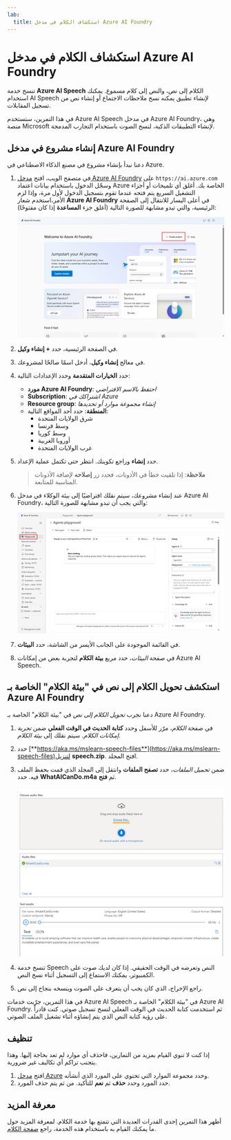 ```yaml
---
lab:
  title: استكشاف الكلام في مدخل Azure AI Foundry
---
```


# استكشاف الكلام في مدخل Azure AI Foundry

تنسخ خدمة **Azure AI Speech** الكلام إلى نص، والنص إلى كلام مسموع. يمكنك استخدام AI Speech لإنشاء تطبيق يمكنه نسخ ملاحظات الاجتماع أو إنشاء نص من تسجيل المقابلات.

في هذا التمرين، ستستخدم Azure AI Speech في مدخل Azure AI Foundry، وهي منصة Microsoft لإنشاء التطبيقات الذكية، لنسخ الصوت باستخدام التجارب المدمجة. 

## إنشاء مشروع في مدخل Azure AI Foundry

دعنا نبدأ بإنشاء مشروع في مصنع الذكاء الاصطناعي في Azure.

1. في متصفح الويب، افتح [مدخل Azure AI Foundry](https://ai.azure.com) على `https://ai.azure.com` وسجّل الدخول باستخدام بيانات اعتماد Azure الخاصة بك. أغلق أي تلميحات أو أجزاء التشغيل السريع يتم فتحه عندما تقوم بتسجيل الدخول لأول مرة، وإذا لزم الأمر،استخدم شعار **Azure AI Foundry** في أعلى اليسار للانتقال إلى الصفحة الرئيسية، والتي تبدو مشابهة للصورة التالية (أغلق جزء **المساعدة** إذا كان مفتوحًا):

    ![لقطة شاشة لصفحة Azure AI Foundry الرئيسية مع تحديد إنشاء وكيل.](./media/azure-ai-foundry-home-page.png)

1. في الصفحة الرئيسية، حدد **+ إنشاء وكيل**.

1. في معالج **إنشاء وكيل**، أدخل اسمًا صالحًا لمشروعك. 

1. حدد **الخيارات المتقدمة** وحدد الإعدادات التالية:
    - **مورد Azure AI Foundry**: *احتفظ بالاسم الافتراضي*
    - **Subscription**: *اشتراكك في Azure*
    - **Resource group**: *إنشاء مجموعة موارد أو تحديدها*
    - **المنطقة**: حدد أحد المواقع التالية:
        * شرق الولايات المتحدة
        * وسط فرنسا
        * وسط كوريا
        * أوروبا الغربية
        * غرب الولايات المتحدة

1. حدد **إنشاء** وراجع تكوينك. انتظر حتى تكتمل عملية الإعداد.

    >**ملاحظة**: إذا تلقيت خطأ في الأذونات، فحدد زر **إصلاحه** لإضافة الأذونات المناسبة للمتابعة.

1. عند إنشاء مشروعك، سيتم نقلك افتراضيًا إلى بيئة الوكلاء في مدخل Azure AI Foundry، والتي يجب أن تبدو مشابهة للصورة التالية:

    ![لقطة شاشة توضح تفاصيل مشروع ذكاء اصطناعي في Azure في مدخل مصنع الذكاء الاصطناعي في Azure.](./media/ai-foundry-project-2.png)
 
1. في القائمة الموجودة على الجانب الأيسر من الشاشة، حدد **البيئات**.

1. في صفحة *البيئات*، حدد مربع **بيئة الكلام** لتجربة بعض من إمكانات Azure AI Speech.

## استكشف تحويل الكلام إلى نص في "بيئة الكلام" الخاصة بـ Azure AI Foundry

دعنا نجرب *تحويل الكلام إلى نص* في "بيئة الكلام" الخاصة بـ Azure AI Foundry. 

1. في صفحة *الكلام*، مرّر للأسفل وحدد **كتابة الحديث في الوقت الفعلي** ضمن *تجربة إمكانات الكلام*. سيتم نقلك إلى *بيئة الكلام*. 

1. حدد [**https://aka.ms/mslearn-speech-files**](https://aka.ms/mslearn-speech-files)لتنزيل **speech.zip**. افتح المجلد. 

1. ضمن *تحميل الملفات*، حدد **تصفح الملفات** وانتقل إلى المجلد الذي قمت بحفظ الملف فيه. حدد **WhatAICanDo.m4a** ثم **فتح**.

    ![تصفح ملفات](media/recognize-synthesize-speech/browse-files-speech.png)

1. تنسخ خدمة Speech النص وتعرضه في الوقت الحقيقي. إذا كان لديك صوت على الكمبيوتر، يمكنك الاستماع إلى التسجيل أثناء نسخ النص.

1. راجع الإخراج، الذي كان يجب أن يتعرف على الصوت وينسخه بنجاح إلى نص.

في هذا التمرين، جرّبت خدمات Azure AI Speech في "بيئة الكلام" الخاصة بـ Azure AI Foundry. ثم استخدمت كتابة الحديث في الوقت الفعلي لنسخ تسجيل صوتي. كنت قادراً على رؤية كتابة النص الذي يتم إنشاؤه أثناء تشغيل الملف الصوتي.

## تنظيف

إذا كنت لا تنوي القيام بمزيد من التمارين، فاحذف أي موارد لم تعد بحاجة إليها. وهذا يتجنب تراكم أي تكاليف غير ضرورية.

1. افتح [مدخل Azure]( https://portal.azure.com) وحدد مجموعة الموارد التي تحتوي على المورد الذي أنشأته.
1. حدد المورد وحدد **حذف** ثم **نعم** للتأكيد. من ثم يتم حذف المورد.

## معرفة المزيد

أظهر هذا التمرين إحدى القدرات العديدة التي تتمتع بها خدمة الكلام. لمعرفة المزيد حول ما يمكنك القيام به باستخدام هذه الخدمة، راجع [صفحة الكلام](https://azure.microsoft.com/services/cognitive-services/speech-services).
